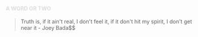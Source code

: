 

<h4 style="text-transform: uppercase; color: #ddd;">A word or two</h4>
<blockquote>Truth is, if it ain't real, I don't feel it, if it don't hit my spirit, I don't get near it - Joey Bada$$</blockquote>
